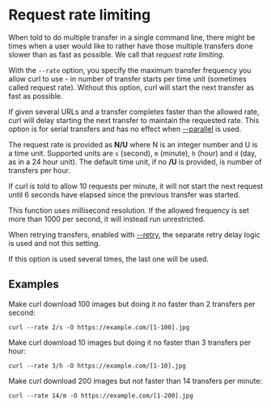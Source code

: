 # Request rate limiting

When told to do multiple transfer in a single command line, there might be
times when a user would like to rather have those multiple transfers done
slower than as fast as possible. We call that *request rate limiting*.

With the `--rate` option, you specify the maximum transfer frequency you allow
curl to use - in number of transfer starts per time unit (sometimes called
request rate). Without this option, curl will start the next transfer as fast
as possible.

If given several URLs and a transfer completes faster than the allowed rate,
curl will delay starting the next transfer to maintain the requested
rate. This option is for serial transfers and has no effect when
[--parallel](../../cmdline/urls/parallel.md) is used.

The request rate is provided as **N/U** where N is an integer number and U is
a time unit. Supported units are `s` (second), `m` (minute), `h` (hour) and
`d` (day, as in a 24 hour unit). The default time unit, if no **/U** is
provided, is number of transfers per hour.

If curl is told to allow 10 requests per minute, it will not start the next
request until 6 seconds have elapsed since the previous transfer was started.

This function uses millisecond resolution. If the allowed frequency is set
more than 1000 per second, it will instead run unrestricted.

When retrying transfers, enabled with [--retry](../downloads/retry.md), the
separate retry delay logic is used and not this setting.

If this option is used several times, the last one will be used.

## Examples

Make curl download 100 images but doing it no faster than 2 transfers per
second:

    curl --rate 2/s -O https://example.com/[1-100].jpg
    
Make curl download 10 images but doing it no faster than 3 transfers per hour:
  
    curl --rate 3/h -O https://example.com/[1-10].jpg

Make curl download 200 images but not faster than 14 transfers per minute:

    curl --rate 14/m -O https://example.com/[1-200].jpg
